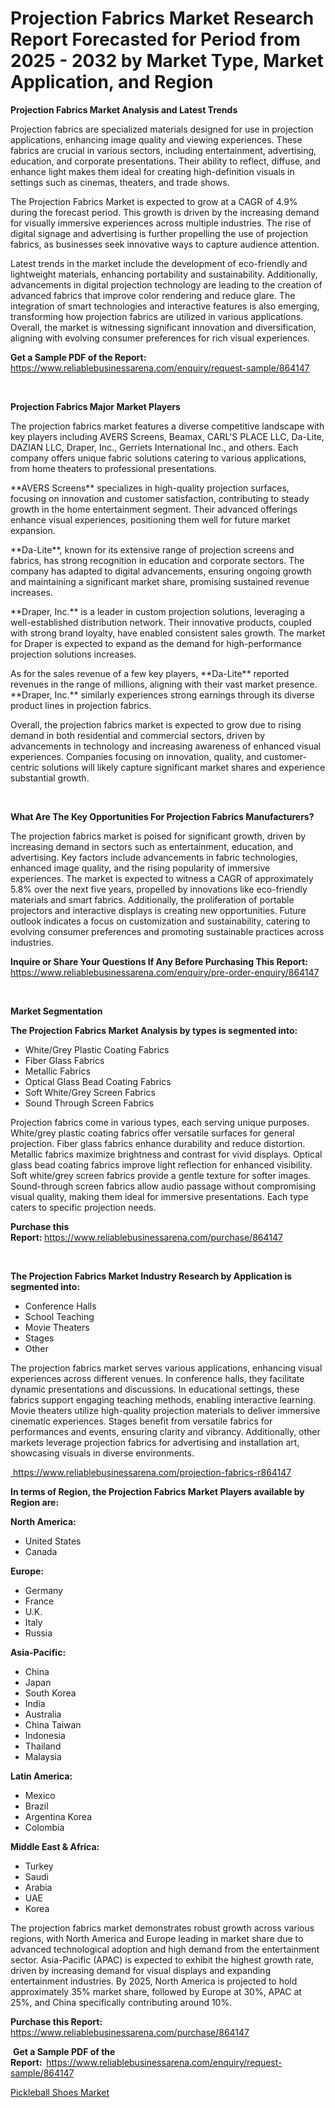 <p><h1>Projection Fabrics Market Research Report Forecasted for Period from 2025 -  2032 by Market Type, Market Application, and Region</h1></p><p><strong>Projection Fabrics Market Analysis and Latest Trends</strong></p>
<p><p>Projection fabrics are specialized materials designed for use in projection applications, enhancing image quality and viewing experiences. These fabrics are crucial in various sectors, including entertainment, advertising, education, and corporate presentations. Their ability to reflect, diffuse, and enhance light makes them ideal for creating high-definition visuals in settings such as cinemas, theaters, and trade shows.</p><p>The Projection Fabrics Market is expected to grow at a CAGR of 4.9% during the forecast period. This growth is driven by the increasing demand for visually immersive experiences across multiple industries. The rise of digital signage and advertising is further propelling the use of projection fabrics, as businesses seek innovative ways to capture audience attention. </p><p>Latest trends in the market include the development of eco-friendly and lightweight materials, enhancing portability and sustainability. Additionally, advancements in digital projection technology are leading to the creation of advanced fabrics that improve color rendering and reduce glare. The integration of smart technologies and interactive features is also emerging, transforming how projection fabrics are utilized in various applications. Overall, the market is witnessing significant innovation and diversification, aligning with evolving consumer preferences for rich visual experiences.</p></p>
<p><strong>Get a Sample PDF of the Report:&nbsp;</strong> <a href="https://www.reliablebusinessarena.com/enquiry/request-sample/864147?utm_campaign=2639&utm_medium=2&utm_source=Github&utm_content=ia&utm_term=05042025&utm_id=projection-fabrics">https://www.reliablebusinessarena.com/enquiry/request-sample/864147</a></p>
<p>&nbsp;</p>
<p><strong>Projection Fabrics Major Market Players</strong></p>
<p><p>The projection fabrics market features a diverse competitive landscape with key players including AVERS Screens, Beamax, CARL'S PLACE LLC, Da-Lite, DAZIAN LLC, Draper, Inc., Gerriets International Inc., and others. Each company offers unique fabric solutions catering to various applications, from home theaters to professional presentations.</p><p>**AVERS Screens** specializes in high-quality projection surfaces, focusing on innovation and customer satisfaction, contributing to steady growth in the home entertainment segment. Their advanced offerings enhance visual experiences, positioning them well for future market expansion.</p><p>**Da-Lite**, known for its extensive range of projection screens and fabrics, has strong recognition in education and corporate sectors. The company has adapted to digital advancements, ensuring ongoing growth and maintaining a significant market share, promising sustained revenue increases.</p><p>**Draper, Inc.** is a leader in custom projection solutions, leveraging a well-established distribution network. Their innovative products, coupled with strong brand loyalty, have enabled consistent sales growth. The market for Draper is expected to expand as the demand for high-performance projection solutions increases.</p><p>As for the sales revenue of a few key players, **Da-Lite** reported revenues in the range of millions, aligning with their vast market presence. **Draper, Inc.** similarly experiences strong earnings through its diverse product lines in projection fabrics.</p><p>Overall, the projection fabrics market is expected to grow due to rising demand in both residential and commercial sectors, driven by advancements in technology and increasing awareness of enhanced visual experiences. Companies focusing on innovation, quality, and customer-centric solutions will likely capture significant market shares and experience substantial growth.</p></p>
<p>&nbsp;</p>
<p><strong>What Are The Key Opportunities For Projection Fabrics Manufacturers?</strong></p>
<p><p>The projection fabrics market is poised for significant growth, driven by increasing demand in sectors such as entertainment, education, and advertising. Key factors include advancements in fabric technologies, enhanced image quality, and the rising popularity of immersive experiences. The market is expected to witness a CAGR of approximately 5.8% over the next five years, propelled by innovations like eco-friendly materials and smart fabrics. Additionally, the proliferation of portable projectors and interactive displays is creating new opportunities. Future outlook indicates a focus on customization and sustainability, catering to evolving consumer preferences and promoting sustainable practices across industries.</p></p>
<p><strong>Inquire or Share Your Questions If Any Before Purchasing This Report:</strong> <a href="https://www.reliablebusinessarena.com/enquiry/pre-order-enquiry/864147?utm_campaign=2639&utm_medium=2&utm_source=Github&utm_content=ia&utm_term=05042025&utm_id=projection-fabrics">https://www.reliablebusinessarena.com/enquiry/pre-order-enquiry/864147</a></p>
<p>&nbsp;</p>
<p><strong>Market Segmentation</strong></p>
<p><strong>The Projection Fabrics Market Analysis by types is segmented into:</strong></p>
<p><ul><li>White/Grey Plastic Coating Fabrics</li><li>Fiber Glass Fabrics</li><li>Metallic Fabrics</li><li>Optical Glass Bead Coating Fabrics</li><li>Soft White/Grey Screen Fabrics</li><li>Sound Through Screen Fabrics</li></ul></p>
<p><p>Projection fabrics come in various types, each serving unique purposes. White/grey plastic coating fabrics offer versatile surfaces for general projection. Fiber glass fabrics enhance durability and reduce distortion. Metallic fabrics maximize brightness and contrast for vivid displays. Optical glass bead coating fabrics improve light reflection for enhanced visibility. Soft white/grey screen fabrics provide a gentle texture for softer images. Sound-through screen fabrics allow audio passage without compromising visual quality, making them ideal for immersive presentations. Each type caters to specific projection needs.</p></p>
<p><strong>Purchase this Report:&nbsp;</strong><a href="https://www.reliablebusinessarena.com/purchase/864147?utm_campaign=2639&utm_medium=2&utm_source=Github&utm_content=ia&utm_term=05042025&utm_id=projection-fabrics">https://www.reliablebusinessarena.com/purchase/864147</a></p>
<p>&nbsp;</p>
<p><strong>The Projection Fabrics Market Industry Research by Application is segmented into:</strong></p>
<p><ul><li>Conference Halls</li><li>School Teaching</li><li>Movie Theaters</li><li>Stages</li><li>Other</li></ul></p>
<p><p>The projection fabrics market serves various applications, enhancing visual experiences across different venues. In conference halls, they facilitate dynamic presentations and discussions. In educational settings, these fabrics support engaging teaching methods, enabling interactive learning. Movie theaters utilize high-quality projection materials to deliver immersive cinematic experiences. Stages benefit from versatile fabrics for performances and events, ensuring clarity and vibrancy. Additionally, other markets leverage projection fabrics for advertising and installation art, showcasing visuals in diverse environments.</p></p>
<p><a href="https://www.reliablebusinessarena.com/projection-fabrics-r864147?utm_campaign=2639&utm_medium=2&utm_source=Github&utm_content=ia&utm_term=05042025&utm_id=projection-fabrics">&nbsp;https://www.reliablebusinessarena.com/projection-fabrics-r864147</a></p>
<p><strong>In terms of Region, the Projection Fabrics Market Players available by Region are:</strong></p>
<p>
    <p> <strong> North America: </strong>
        <ul>
            <li>United States</li>
            <li>Canada</li>
        </ul>
        </p> 
    <p> <strong> Europe: </strong>
        <ul>
            <li>Germany</li>
            <li>France</li>
            <li>U.K.</li>
            <li>Italy</li>
            <li>Russia</li>
        </ul>
        </p> 
    <p> <strong> Asia-Pacific: </strong>
        <ul>
            <li>China</li>
            <li>Japan</li>
            <li>South Korea</li>
            <li>India</li>
            <li>Australia</li>
            <li>China Taiwan</li>
            <li>Indonesia</li>
            <li>Thailand</li>
            <li>Malaysia</li>
        </ul>
        </p> 
    <p> <strong> Latin America: </strong>
        <ul>
            <li>Mexico</li>
            <li>Brazil</li>
            <li>Argentina Korea</li>
            <li>Colombia</li>
        </ul>
        </p> 
    <p> <strong> Middle East & Africa: </strong>
        <ul>
            <li>Turkey</li>
            <li>Saudi</li>
            <li>Arabia</li>
            <li>UAE</li>
            <li>Korea</li>
        </ul>
    </p>
    </p>
<p><p>The projection fabrics market demonstrates robust growth across various regions, with North America and Europe leading in market share due to advanced technological adoption and high demand from the entertainment sector. Asia-Pacific (APAC) is expected to exhibit the highest growth rate, driven by increasing demand for visual displays and expanding entertainment industries. By 2025, North America is projected to hold approximately 35% market share, followed by Europe at 30%, APAC at 25%, and China specifically contributing around 10%.</p></p>
<p><strong>Purchase this Report: </strong><a href="https://www.reliablebusinessarena.com/purchase/864147?utm_campaign=2639&utm_medium=2&utm_source=Github&utm_content=ia&utm_term=05042025&utm_id=projection-fabrics">https://www.reliablebusinessarena.com/purchase/864147</a></p>
<p>&nbsp;<strong>Get a Sample PDF of the Report:&nbsp;&nbsp;</strong><a href="https://www.reliablebusinessarena.com/enquiry/request-sample/864147?utm_campaign=2639&utm_medium=2&utm_source=Github&utm_content=ia&utm_term=05042025&utm_id=projection-fabrics">https://www.reliablebusinessarena.com/enquiry/request-sample/864147</a></p>
<p><strong></strong></p>
<p><p><a href="https://github.com/akaalahk/Market-Research-Report-List-1/blob/main/pickleball-shoes-market.md?utm_campaign=2639&utm_medium=2&utm_source=Github&utm_content=ia&utm_term=05042025&utm_id=projection-fabrics">Pickleball Shoes Market</a></p></p>
